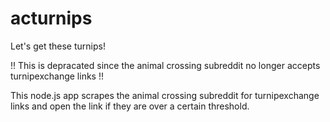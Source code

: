 # acturnips
Let's get these turnips!

!! This is depracated since the animal crossing subreddit no longer accepts turnipexchange links !!

This node.js app scrapes the animal crossing subreddit for turnipexchange links and open the link if they are over a certain threshold.
